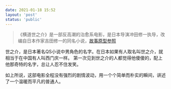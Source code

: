 ```yaml
---
date: 2021-01-18 15:52
layout: 'post'
status: 'public'
---
```


>  《横道世之介》是一部反高潮的治愈系电影，是日本导演冲田修一执导，改编自日本作家吉田修一的同名小说，[故事原型参照](https://zh.wikipedia.org/wiki/%E6%96%B0%E5%A4%A7%E4%B9%85%E4%BF%9D%E7%AB%99%E4%B9%98%E5%AE%A2%E5%A2%AE%E8%BB%8C%E4%BA%8B%E6%95%85)

世之介，是日本著名QS小说中男角色的名字。在日本如果有人取名叫世之介，就相当于在中国有人叫西门庆一样。
第一次见到世之介的人都觉得他傻傻的，配上他那奇特的名字，总让人忍不住发笑。

如上所说，这部电影全程没有强烈的剧情波动，用一个个简单而朴实的瞬间，讲述了一个温暖而平凡的普通人。